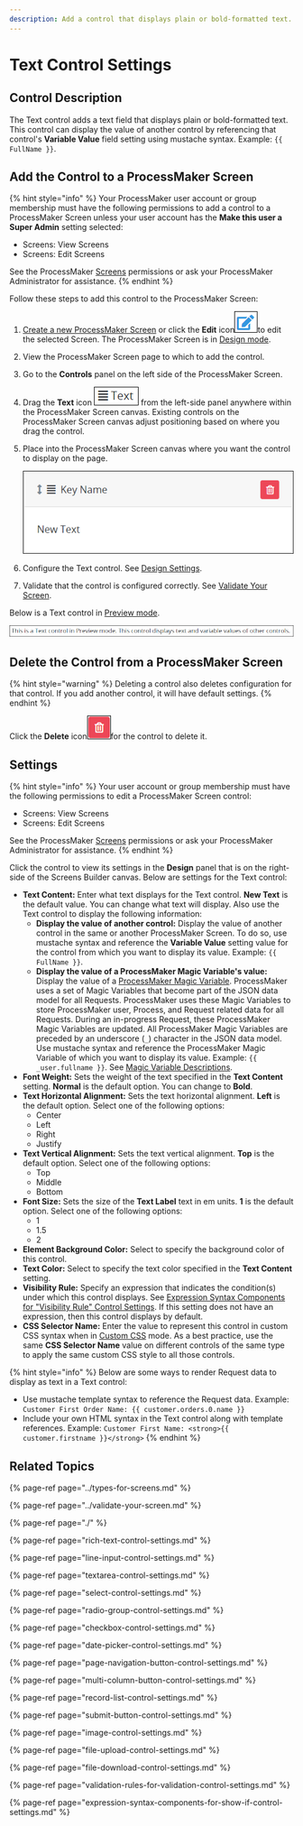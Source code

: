 ```yaml
---
description: Add a control that displays plain or bold-formatted text.
---
```


# Text Control Settings

## Control Description

The Text control adds a text field that displays plain or bold-formatted text. This control can display the value of another control by referencing that control's **Variable Value** field setting using mustache syntax. Example: `{{ FullName }}`.

## Add the Control to a ProcessMaker Screen

{% hint style="info" %}
Your ProcessMaker user account or group membership must have the following permissions to add a control to a ProcessMaker Screen unless your user account has the **Make this user a Super Admin** setting selected:

* Screens: View Screens
* Screens: Edit Screens

See the ProcessMaker [Screens](../../../../processmaker-administration/permission-descriptions-for-users-and-groups.md#screens) permissions or ask your ProcessMaker Administrator for assistance.
{% endhint %}

Follow these steps to add this control to the ProcessMaker Screen:

1. [Create a new ProcessMaker Screen](../../manage-forms/create-a-new-form.md) or click the **Edit** icon![](../../../../.gitbook/assets/edit-icon.png)to edit the selected Screen. The ProcessMaker Screen is in [Design mode](../screens-builder-modes.md#editor-mode).
2. View the ProcessMaker Screen page to which to add the control.
3. Go to the **Controls** panel on the left side of the ProcessMaker Screen.
4. Drag the **Text** icon ![](../../../../.gitbook/assets/text-control-screens-builder-processes.png) from the left-side panel anywhere within the ProcessMaker Screen canvas. Existing controls on the ProcessMaker Screen canvas adjust positioning based on where you drag the control.
5. Place into the ProcessMaker Screen canvas where you want the control to display on the page.   

   ![](../../../../.gitbook/assets/text-control-placed-screens-builder-processes.png)

6. Configure the Text control. See [Design Settings](text-control-settings.md#inspector-settings).
7. Validate that the control is configured correctly. See [Validate Your Screen](../validate-your-screen.md#validate-a-processmaker-screen).

Below is a Text control in [Preview mode](../screens-builder-modes.md#preview-mode).

![Text control in Preview mode](../../../../.gitbook/assets/text-control-preview-screens-builder-processes.png)

## Delete the Control from a ProcessMaker Screen

{% hint style="warning" %}
Deleting a control also deletes configuration for that control. If you add another control, it will have default settings.
{% endhint %}

Click the **Delete** icon![](../../../../.gitbook/assets/delete-screen-control-screens-builder-processes.png)for the control to delete it.

## Settings

{% hint style="info" %}
Your user account or group membership must have the following permissions to edit a ProcessMaker Screen control:

* Screens: View Screens
* Screens: Edit Screens

See the ProcessMaker [Screens](../../../../processmaker-administration/permission-descriptions-for-users-and-groups.md#screens) permissions or ask your ProcessMaker Administrator for assistance.
{% endhint %}

Click the control to view its settings in the **Design** panel that is on the right-side of the Screens Builder canvas. Below are settings for the Text control:

* **Text Content:** Enter what text displays for the Text control. **New Text** is the default value. You can change what text will display. Also use the Text control to display the following information:
  * **Display the value of another control:** Display the value of another control in the same or another ProcessMaker Screen. To do so, use mustache syntax and reference the **Variable Value** setting value for the control from which you want to display its value. Example: `{{ FullName }}`.
  * **Display the value of a ProcessMaker Magic Variable's value:** Display the value of a [ProcessMaker Magic Variable](../../../reference-global-variables-in-your-processmaker-assets.md). ProcessMaker uses a set of Magic Variables that become part of the JSON data model for all Requests. ProcessMaker uses these Magic Variables to store ProcessMaker user, Process, and Request related data for all Requests. During an in-progress Request, these ProcessMaker Magic Variables are updated. All ProcessMaker Magic Variables are preceded by an underscore \(`_`\) character in the JSON data model. Use mustache syntax and reference the ProcessMaker Magic Variable of which you want to display its value. Example: `{{ _user.fullname }}`. See [Magic Variable Descriptions](../../../reference-global-variables-in-your-processmaker-assets.md#global-variable-descriptions).
* **Font Weight:** Sets the weight of the text specified in the **Text Content** setting. **Normal** is the default option. You can change to **Bold**.
* **Text Horizontal Alignment:** Sets the text horizontal alignment. **Left** is the default option. Select one of the following options:
  * Center
  * Left
  * Right
  * Justify
* **Text Vertical Alignment:** Sets the text vertical alignment. **Top** is the default option. Select one of the following options:
  * Top
  * Middle
  * Bottom
* **Font Size:** Sets the size of the **Text Label** text in em units. **1** is the default option. Select one of the following options:
  * 1
  * 1.5
  * 2
* **Element Background Color:** Select to specify the background color of this control.
* **Text Color:** Select to specify the text color specified in the **Text Content** setting.
* **Visibility Rule:** Specify an expression that indicates the condition\(s\) under which this control displays. See [Expression Syntax Components for "Visibility Rule" Control Settings](expression-syntax-components-for-show-if-control-settings.md#expression-syntax-components-for-show-if-control-settings). If this setting does not have an expression, then this control displays by default.
* **CSS Selector Name:** Enter the value to represent this control in custom CSS syntax when in [Custom CSS](../add-custom-css-to-a-screen.md#add-custom-css-to-a-processmaker-screen) mode. As a best practice, use the same **CSS Selector Name** value on different controls of the same type to apply the same custom CSS style to all those controls.

{% hint style="info" %}
Below are some ways to render Request data to display as text in a Text control:

* Use mustache template syntax to reference the Request data. Example: `Customer First Order Name: {{ customer.orders.0.name }}`
* Include your own HTML syntax in the Text control along with template references. Example: `Customer First Name: <strong>{{ customer.firstname }}</strong>`
{% endhint %}

## Related Topics

{% page-ref page="../types-for-screens.md" %}

{% page-ref page="../validate-your-screen.md" %}

{% page-ref page="./" %}

{% page-ref page="rich-text-control-settings.md" %}

{% page-ref page="line-input-control-settings.md" %}

{% page-ref page="textarea-control-settings.md" %}

{% page-ref page="select-control-settings.md" %}

{% page-ref page="radio-group-control-settings.md" %}

{% page-ref page="checkbox-control-settings.md" %}

{% page-ref page="date-picker-control-settings.md" %}

{% page-ref page="page-navigation-button-control-settings.md" %}

{% page-ref page="multi-column-button-control-settings.md" %}

{% page-ref page="record-list-control-settings.md" %}

{% page-ref page="submit-button-control-settings.md" %}

{% page-ref page="image-control-settings.md" %}

{% page-ref page="file-upload-control-settings.md" %}

{% page-ref page="file-download-control-settings.md" %}

{% page-ref page="validation-rules-for-validation-control-settings.md" %}

{% page-ref page="expression-syntax-components-for-show-if-control-settings.md" %}


